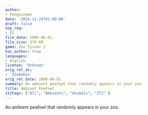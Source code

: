 ```yaml
---
author:
- Penguinman
date: '2024-11-24T01:00:00'
draft: false
exp_req:
- ES
file_date: 2006-06-01
file_size: 379 KB
game: Zoo Tycoon 2
has_author: true
languages:
- English
license: 'Unknown'
orig_rel_at:
- 'ZooAdmin'
orig_rel_date: 2006-06-01
summary: An ambient peafowl that randomly appears in your zoo.
title: Ambient Peafowl
zt2tags: ["All", "Ambients", "Animals", "ZT2" ]
---
```

An ambient peafowl that randomly appears in your zoo.
